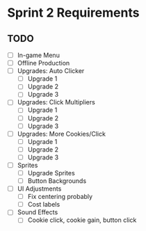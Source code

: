 # Sprint 2 Requirements

## TODO

- [ ] In-game Menu
- [ ] Offline Production
- [ ] Upgrades: Auto Clicker
  - [ ] Upgrade 1
  - [ ] Upgrade 2
  - [ ] Upgrade 3
- [ ] Upgrades: Click Multipliers
  - [ ] Upgrade 1
  - [ ] Upgrade 2
  - [ ] Upgrade 3
- [ ] Upgrades: More Cookies/Click
  - [ ] Upgrade 1
  - [ ] Upgrade 2
  - [ ] Upgrade 3
- [ ] Sprites
  - [ ] Upgrade Sprites
  - [ ] Button Backgrounds
- [ ] UI Adjustments
  - [ ] Fix centering probably
  - [ ] Cost labels
- [ ] Sound Effects
  - [ ] Cookie click, cookie gain, button click
